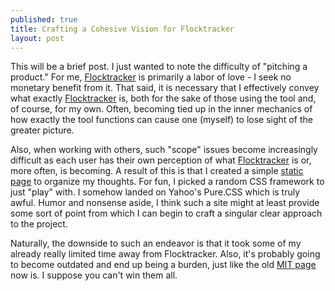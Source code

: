 ```yaml
---
published: true
title: Crafting a Cohesive Vision for Flocktracker
layout: post
---
```

This will be a brief post. I just wanted to note the difficulty of "pitching a product." For me, [Flocktracker](http://kuanbutts.com/aboutFlocktracker/) is primarily a labor of love - I seek no monetary benefit from it. That said, it is necessary that I effectively convey what exactly [Flocktracker](http://kuanbutts.com/aboutFlocktracker/) is, both for the sake of those using the tool and, of course, for my own. Often, becoming tied up in the inner mechanics of how exactly the tool functions can cause one (myself) to lose sight of the greater picture. 

Also, when working with others, such "scope" issues become increasingly difficult as each user has their own perception of what [Flocktracker](http://kuanbutts.com/aboutFlocktracker/) is or, more often, is becoming. A result of this is that I created a simple [static page](http://kuanbutts.com/aboutFlocktracker/) to organize my thoughts. For fun, I picked a random CSS framework to just "play" with. I somehow landed on Yahoo's Pure.CSS which is truly awful. Humor and nonsense aside, I think such a site might at least provide some sort of point from which I can begin to craft a singular clear approach to the project.

Naturally, the downside to such an endeavor is that it took some of my already really limited time away from Flocktracker. Also, it's probably going to become outdated and end up being a burden, just like the old [MIT page](http://flocktracker.mit.edu/) now is. I suppose you can't win them all.